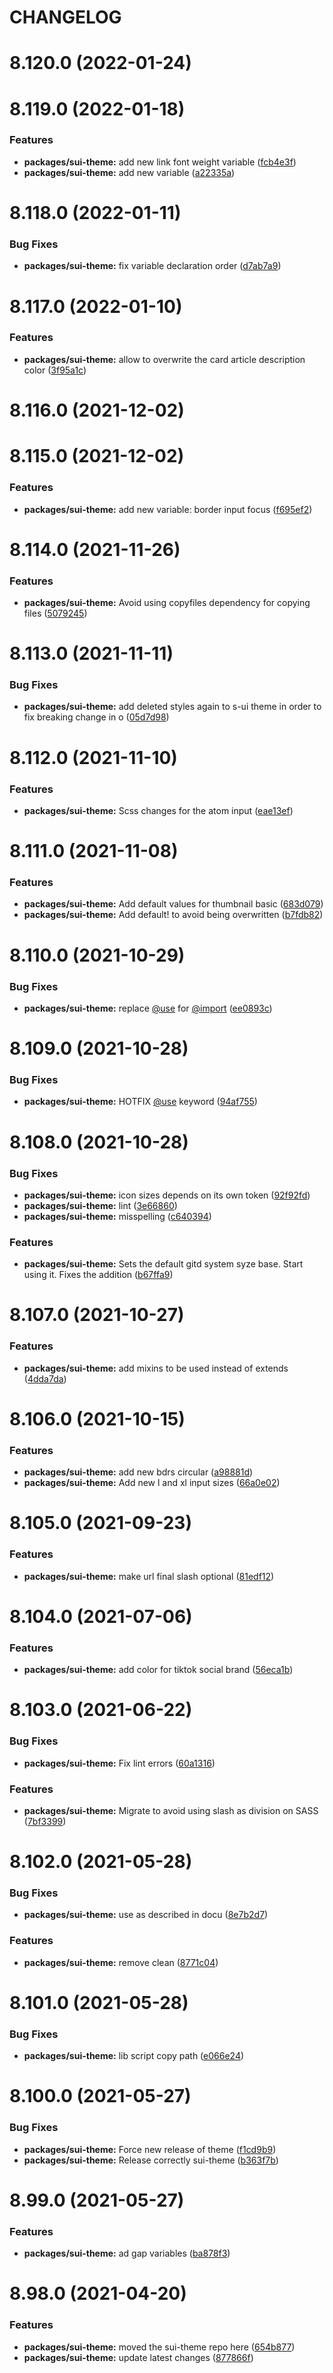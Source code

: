 # CHANGELOG

# 8.120.0 (2022-01-24)



# 8.119.0 (2022-01-18)


### Features

* **packages/sui-theme:** add new link font weight variable ([fcb4e3f](https://github.com/SUI-Components/sui/commit/fcb4e3f30029d82ebff967ffa5bc660c779573cf))
* **packages/sui-theme:** add new variable ([a22335a](https://github.com/SUI-Components/sui/commit/a22335afd6a280af55a5182b5049f4171a03b7d6))



# 8.118.0 (2022-01-11)


### Bug Fixes

* **packages/sui-theme:** fix variable declaration order ([d7ab7a9](https://github.com/SUI-Components/sui/commit/d7ab7a957224b5dc6f2c3cfcd4e64400abc93933))



# 8.117.0 (2022-01-10)


### Features

* **packages/sui-theme:** allow to overwrite the card article description color ([3f95a1c](https://github.com/SUI-Components/sui/commit/3f95a1ca947e5d1502f4c4ed2b44a50dcc9f9f8b))



# 8.116.0 (2021-12-02)



# 8.115.0 (2021-12-02)


### Features

* **packages/sui-theme:** add new variable: border input focus ([f695ef2](https://github.com/SUI-Components/sui/commit/f695ef206f7fad0e1a1e16702358c2bb239ba1e6))



# 8.114.0 (2021-11-26)


### Features

* **packages/sui-theme:** Avoid using copyfiles dependency for copying files ([5079245](https://github.com/SUI-Components/sui/commit/5079245570fa0f774cf8d592dea587253565a84b))



# 8.113.0 (2021-11-11)


### Bug Fixes

* **packages/sui-theme:** add deleted styles again to s-ui theme in order to fix breaking change in o ([05d7d98](https://github.com/SUI-Components/sui/commit/05d7d98d6c7e29a3a7390cb2fd8ded98e8f0dead))



# 8.112.0 (2021-11-10)


### Features

* **packages/sui-theme:** Scss changes for the atom input ([eae13ef](https://github.com/SUI-Components/sui/commit/eae13ef932b5ced3f1fc2d80a59bfb993981b7db))



# 8.111.0 (2021-11-08)


### Features

* **packages/sui-theme:** Add default values for thumbnail basic ([683d079](https://github.com/SUI-Components/sui/commit/683d0790d2c75af0ae9d6880a9a0116694445ed7))
* **packages/sui-theme:** Add default! to avoid being overwritten ([b7fdb82](https://github.com/SUI-Components/sui/commit/b7fdb824c1028bdb015d3fa42f55bbbf37d19a9c))



# 8.110.0 (2021-10-29)


### Bug Fixes

* **packages/sui-theme:** replace [@use](https://github.com/use) for [@import](https://github.com/import) ([ee0893c](https://github.com/SUI-Components/sui/commit/ee0893cbd38bf77724a9bcd29cc98e1e1050424d))



# 8.109.0 (2021-10-28)


### Bug Fixes

* **packages/sui-theme:** HOTFIX [@use](https://github.com/use) keyword ([94af755](https://github.com/SUI-Components/sui/commit/94af755953bf71f85a08b68dbab87f0f02804d24))



# 8.108.0 (2021-10-28)


### Bug Fixes

* **packages/sui-theme:** icon sizes depends on its own token ([92f92fd](https://github.com/SUI-Components/sui/commit/92f92fdea50025d790da6285dc3ecfdbaa8db0a1))
* **packages/sui-theme:** lint ([3e66860](https://github.com/SUI-Components/sui/commit/3e66860caed65b6adaa20d2e09b71c99d80a9e13))
* **packages/sui-theme:** misspelling ([c640394](https://github.com/SUI-Components/sui/commit/c6403940386c23beeb1edb250944d6f40532c0e1))


### Features

* **packages/sui-theme:** Sets the default gitd system syze base. Start using it. Fixes the addition ([b67ffa9](https://github.com/SUI-Components/sui/commit/b67ffa9c0e7cf9e09cd77a100906cf835f284d89))



# 8.107.0 (2021-10-27)


### Features

* **packages/sui-theme:** add mixins to be used instead of extends ([4dda7da](https://github.com/SUI-Components/sui/commit/4dda7da6e72845e89e504e8620041843e9d982a2))



# 8.106.0 (2021-10-15)


### Features

* **packages/sui-theme:** add new bdrs circular ([a98881d](https://github.com/SUI-Components/sui/commit/a98881d9dda533ddbd690bf7a4722663d4380584))
* **packages/sui-theme:** Add new l and xl input sizes ([66a0e02](https://github.com/SUI-Components/sui/commit/66a0e02abea1c8993a4612134f6194cbb1d6f296))



# 8.105.0 (2021-09-23)


### Features

* **packages/sui-theme:** make url final slash optional ([81edf12](https://github.com/SUI-Components/sui/commit/81edf126589683fc5705509216fd0456f68492cc))



# 8.104.0 (2021-07-06)


### Features

* **packages/sui-theme:** add color for tiktok social brand ([56eca1b](https://github.com/SUI-Components/sui/commit/56eca1b565400b005a6589e6cd40017d7c7e3cd6))



# 8.103.0 (2021-06-22)


### Bug Fixes

* **packages/sui-theme:** Fix lint errors ([60a1316](https://github.com/SUI-Components/sui/commit/60a13166f720556e2f35ca7e5b81b65ef3d69df5))


### Features

* **packages/sui-theme:** Migrate to avoid using slash as division on SASS ([7bf3399](https://github.com/SUI-Components/sui/commit/7bf3399e361e6bd9bc04c20007b3b6b08c584a80))



# 8.102.0 (2021-05-28)


### Bug Fixes

* **packages/sui-theme:** use as described in docu ([8e7b2d7](https://github.com/SUI-Components/sui/commit/8e7b2d76d70d8651436d7721a3fdb48bfd7f3f85))


### Features

* **packages/sui-theme:** remove clean ([8771c04](https://github.com/SUI-Components/sui/commit/8771c046eefc639d8a3a8ccd961842f8196e01af))



# 8.101.0 (2021-05-28)


### Bug Fixes

* **packages/sui-theme:** lib script copy path ([e066e24](https://github.com/SUI-Components/sui/commit/e066e242cd528f6d5045efcd759ff10b9c19c57d))



# 8.100.0 (2021-05-27)


### Bug Fixes

* **packages/sui-theme:** Force new release of theme ([f1cd9b9](https://github.com/SUI-Components/sui/commit/f1cd9b90293e49e618c30307a3aa8490203d209e))
* **packages/sui-theme:** Release correctly sui-theme ([b363f7b](https://github.com/SUI-Components/sui/commit/b363f7b02a7c7bfa9b0c4ee326dbd9cd2f92ce61))



# 8.99.0 (2021-05-27)


### Features

* **packages/sui-theme:** ad gap variables ([ba878f3](https://github.com/SUI-Components/sui/commit/ba878f350c328f81fbdeca47d1bbbf8b63bd5391))



# 8.98.0 (2021-04-20)


### Features

* **packages/sui-theme:** moved the sui-theme repo here ([654b877](https://github.com/SUI-Components/sui/commit/654b8777a5e2754e1c41e2c1d907630d1c4266df))
* **packages/sui-theme:** update latest changes ([877866f](https://github.com/SUI-Components/sui/commit/877866f24fe2053f1985b7a558d1527bcbca1e88))



